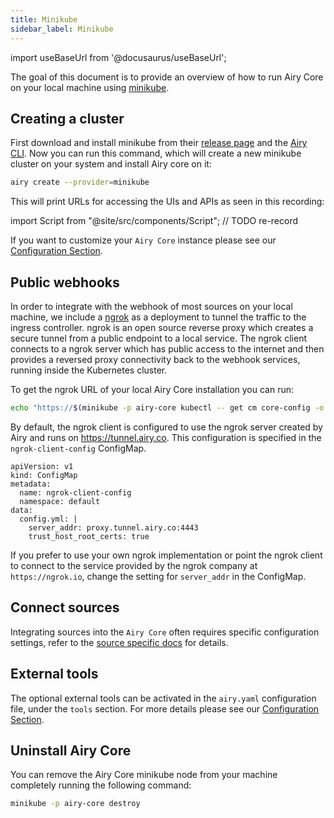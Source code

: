 ```yaml
---
title: Minikube
sidebar_label: Minikube
---
```


import useBaseUrl from '@docusaurus/useBaseUrl';

The goal of this document is to provide an overview of how to run Airy Core on
your local machine using [minikube](https://minikube.sigs.k8s.io/).

## Creating a cluster

First download and install minikube from their [release page](https://github.com/kubernetes/minikube/releases) and the [Airy CLI](cli/installation.md).
Now you can run this command, which will create a new minikube cluster on your system and install Airy core on it:

```bash
airy create --provider=minikube
```

This will print URLs for accessing the UIs and APIs as seen in this recording:

<div id="asciicast-A9sTPeYDKJ2ky2hauwumzFEwQ" ></div>

import Script from "@site/src/components/Script";
// TODO re-record

<Script data-rows="12" id="asciicast-A9sTPeYDKJ2ky2hauwumzFEwQ" src="https://asciinema.org/a/A9sTPeYDKJ2ky2hauwumzFEwQ.js"></Script>

If you want to customize your `Airy Core` instance please see our [Configuration Section](configuration.md).

## Public webhooks

In order to integrate with the webhook of most sources on your local machine,
we include a [ngrok](https://ngrok.com/) as a deployment to tunnel the traffic to the ingress controller.
ngrok is an open source reverse proxy which
creates a secure tunnel from a public endpoint to a local service. The ngrok
client connects to a ngrok server which has public access to the internet and
then provides a reversed proxy connectivity back to the webhook services,
running inside the Kubernetes cluster.

To get the ngrok URL of your local Airy Core installation you can run:

```sh
echo "https://$(minikube -p airy-core kubectl -- get cm core-config -o jsonpath='{.data.CORE_ID}').tunnel.airy.co"
```

By default, the ngrok client is configured to use the ngrok server created by
Airy and runs on https://tunnel.airy.co. This configuration is specified in
the `ngrok-client-config` ConfigMap.

```
apiVersion: v1
kind: ConfigMap
metadata:
  name: ngrok-client-config
  namespace: default
data:
  config.yml: |
    server_addr: proxy.tunnel.airy.co:4443
    trust_host_root_certs: true
```

If you prefer to use your own ngrok implementation or point the ngrok client to
connect to the service provided by the ngrok company at `https://ngrok.io`,
change the setting for `server_addr` in the ConfigMap.

## Connect sources

Integrating sources into the `Airy Core` often requires specific configuration
settings, refer to the [source specific docs](/sources/introduction.md) for details.

## External tools

The optional external tools can be activated in the `airy.yaml` configuration file, under the `tools` section.
For more details please see our [Configuration Section](configuration.md).

## Uninstall Airy Core

You can remove the Airy Core minikube node from your machine completely running
the following command:

```sh
minikube -p airy-core destroy
```

